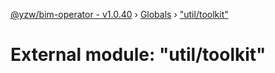 [@yzw/bim-operator - v1.0.40](../README.md) › [Globals](../globals.md) › ["util/toolkit"](_util_toolkit_.md)

# External module: "util/toolkit"


